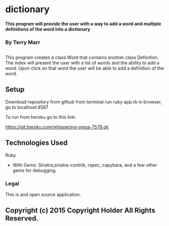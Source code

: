 # dictionary

#### This program will provide the user with a way to add a word and multiple definitions of the word into a dictionary

### By Terry Marr

##
This program creates a class Word that contains another class Definition.
The index will present the user with a list of words and the ability to add a word.  Upon click on that word the user will be able to add a definition of the word.

## Setup
Download repository from github
from terminal run ruby app.rb
in browser, go to localhost:4567

To run from heroku go to this link:

https://git.heroku.com/whispering-mesa-7579.git


## Technologies Used
Ruby
- With Gems: Sinatra,sinatra-contrib, rspec, capybara, and a few other gems for debugging.

### Legal
This is and open source application.

## Copyright (c) 2015 Copyright Holder All Rights Reserved.
